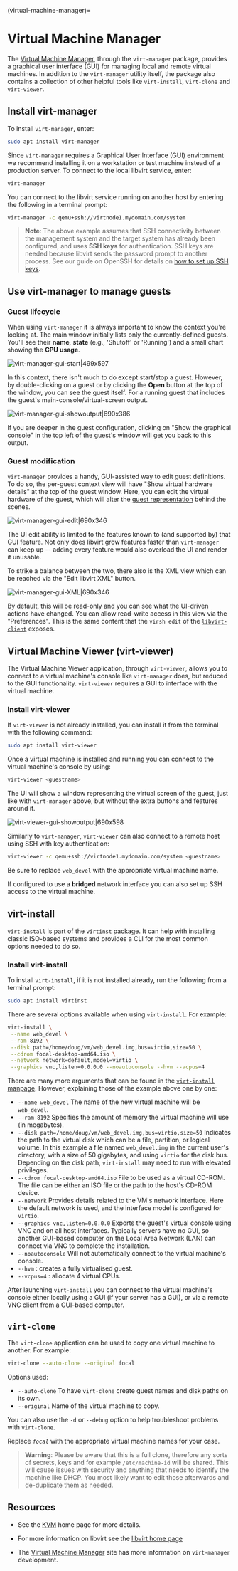 (virtual-machine-manager)=
# Virtual Machine Manager

The [Virtual Machine Manager](https://virt-manager.org/), through the `virt-manager` package, provides a graphical user interface (GUI) for managing local and remote virtual machines. In addition to the `virt-manager` utility itself, the package also contains a collection of other helpful tools like `virt-install`, `virt-clone` and `virt-viewer`.

## Install virt-manager

To install `virt-manager`, enter:

```bash
sudo apt install virt-manager
```

Since `virt-manager` requires a Graphical User Interface (GUI) environment we recommend installing it on a workstation or test machine instead of a production server. To connect to the local libvirt service, enter:

```bash
virt-manager
```

You can connect to the libvirt service running on another host by entering the following in a terminal prompt:

```bash
virt-manager -c qemu+ssh://virtnode1.mydomain.com/system
```

> **Note**:
> The above example assumes that SSH connectivity between the management system and the target system has already been configured, and uses **SSH keys** for authentication. SSH keys are needed because libvirt sends the password prompt to another process. See our guide on OpenSSH for details on [how to set up SSH keys](smart-card-authentication-with-ssh.md).

## Use virt-manager to manage guests

### Guest lifecycle 

When using `virt-manager` it is always important to know the context you're looking at. The main window initially lists only the currently-defined guests. You'll see their **name**, **state** (e.g., 'Shutoff' or 'Running') and a small chart showing the **CPU usage**.

![virt-manager-gui-start|499x597](https://assets.ubuntu.com/v1/07edc140-virt-manager-gui-start.png) 

In this context, there isn't much to do except start/stop a guest. However, by double-clicking on a guest or by clicking the **Open** button at the top of the window, you can see the guest itself. For a running guest that includes the guest's main-console/virtual-screen output.

![virt-manager-gui-showoutput|690x386](https://assets.ubuntu.com/v1/dda60637-virt-manager-gui-show-output.png) 

If you are deeper in the guest configuration, clicking on "Show the graphical console" in the top left of the guest's window will get you back to this output.

### Guest modification

`virt-manager` provides a handy, GUI-assisted way to edit guest definitions. To do so, the per-guest context view will have "Show virtual hardware details" at the top of the guest window. Here, you can edit the virtual hardware of the guest, which will alter the [guest representation](https://libvirt.org/formatdomain.html) behind the scenes.

![virt-manager-gui-edit|690x346](https://assets.ubuntu.com/v1/7422b267-virt-manager-gui-edit.png) 

The UI edit ability is limited to the features known to (and supported by) that GUI feature. Not only does libvirt grow features faster than `virt-manager` can keep up -- adding every feature would also overload the UI and render it unusable.

To strike a balance between the two, there also is the XML view which can be reached via the "Edit libvirt XML" button.

![virt-manager-gui-XML|690x346](https://assets.ubuntu.com/v1/34e3503f-virt-manager-gui-xml.png) 

By default, this will be read-only and you can see what the UI-driven actions have changed. You can allow read-write access in this view via the "Preferences". This is the same content that the `virsh edit` of the [`libvirt-client`](libvirt.md) exposes.

## Virtual Machine Viewer (virt-viewer)

The Virtual Machine Viewer application, through `virt-viewer`, allows you to connect to a virtual machine's console like `virt-manager` does, but reduced to the GUI functionality. `virt-viewer` requires a GUI to interface with the virtual machine.

### Install virt-viewer

If `virt-viewer` is not already installed, you can install it from the terminal with the following command:

```bash
sudo apt install virt-viewer
```

Once a virtual machine is installed and running you can connect to the virtual machine's console by using:

```bash
virt-viewer <guestname>
```

The UI will show a window representing the virtual screen of the guest, just like with `virt-manager` above, but without the extra buttons and features around it.

![virt-viewer-gui-showoutput|690x598](https://assets.ubuntu.com/v1/a38dc56a-virt-viewer-gui-show-output.png) 

Similarly to `virt-manager`, `virt-viewer` can also connect to a remote host using SSH with key authentication:

```bash
virt-viewer -c qemu+ssh://virtnode1.mydomain.com/system <guestname>
```

Be sure to replace `web_devel` with the appropriate virtual machine name.

If configured to use a **bridged** network interface you can also set up SSH access to the virtual machine.

## virt-install

`virt-install` is part of the `virtinst` package. It can help with installing classic ISO-based systems and provides a CLI for the most common options needed to do so. 

### Install virt-install

To install `virt-install`, if it is not installed already, run the following from a terminal prompt:

```bash
sudo apt install virtinst
```

There are several options available when using `virt-install`. For example:

```bash
virt-install \
 --name web_devel \
 --ram 8192 \
 --disk path=/home/doug/vm/web_devel.img,bus=virtio,size=50 \
 --cdrom focal-desktop-amd64.iso \
 --network network=default,model=virtio \
 --graphics vnc,listen=0.0.0.0 --noautoconsole --hvm --vcpus=4
```

There are many more arguments that can be found in the [`virt-install` manpage](https://manpages.ubuntu.com/manpages/jammy/man1/virt-install.1.html). However, explaining those of the example above one by one:

* `--name web_devel`
   The name of the new virtual machine will be `web_devel`.
* `--ram 8192`
   Specifies the amount of memory the virtual machine will use (in megabytes).
* `--disk path=/home/doug/vm/web_devel.img,bus=virtio,size=50`
   Indicates the path to the virtual disk which can be a file, partition, or logical volume. In this example a file named `web_devel.img` in the current user's directory, with a size of 50 gigabytes, and using `virtio` for the disk bus. Depending on the disk path, `virt-install` may need to run with elevated privileges. 
* `--cdrom focal-desktop-amd64.iso`
   File to be used as a virtual CD-ROM. The file can be either an ISO file or the path to the host's CD-ROM device.
* `--network`
   Provides details related to the VM's network interface. Here the default network is used, and the interface model is configured for `virtio`.
* `--graphics vnc,listen=0.0.0.0`
   Exports the guest's virtual console using VNC and on all host interfaces. Typically servers have no GUI, so another GUI-based computer on the Local Area Network (LAN) can connect via VNC to complete the installation.
* `--noautoconsole`
   Will not automatically connect to the virtual machine's console.
* `--hvm` : creates a fully virtualised guest.
* `--vcpus=4` : allocate 4 virtual CPUs.

After launching `virt-install` you can connect to the virtual machine's console either locally using a GUI (if your server has a GUI), or via a remote VNC client from a GUI-based computer.

## `virt-clone`

The `virt-clone` application can be used to copy one virtual machine to another. For example:

```bash
virt-clone --auto-clone --original focal
```

Options used:
* `--auto-clone`
   To have `virt-clone` create guest names and disk paths on its own.
* `--original`
   Name of the virtual machine to copy.

You can also use the `-d` or `--debug` option to help troubleshoot problems with `virt-clone`.

Replace *`focal`* with the appropriate virtual machine names for your case.

> **Warning**: 
> Please be aware that this is a full clone, therefore any sorts of secrets, keys and for example `/etc/machine-id` will be shared. This will cause issues with security and anything that needs to identify the machine like DHCP. You most likely want to edit those afterwards and de-duplicate them as needed.

## Resources

  - See the [KVM](http://www.linux-kvm.org/) home page for more details.

  - For more information on libvirt see the [libvirt home page](http://libvirt.org/)

  - The [Virtual Machine Manager](http://virt-manager.org/) site has more information on `virt-manager` development.
